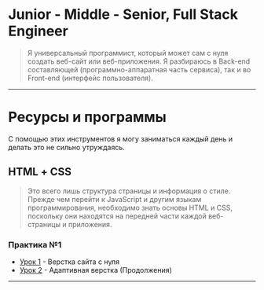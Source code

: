 # Junior - Middle - Senior, Full Stack Engineer

> Я универсальный программист, который может сам с нуля создать веб-сайт или веб-приложения. Я разбираюсь в Back-end составляющей (программно-аппаратная часть сервиса), так и во Front-end (интерфейс пользователя).

---

# Ресурсы и программы

С помощью этих инструментов я могу заниматься каждый день и делать это не сильно утруждаясь.

## HTML + СSS

> Это всего лишь структура страницы и информация о стиле. Прежде чем перейти к JavaScript и другим языкам программирования, необходимо знать основы HTML и CSS, поскольку они находятся на передней части каждой веб-страницы и приложения.

### Практика №1

- [Урок 1](https://www.youtube.com/watch?v=t2U3V0k1LMc) - Верстка сайта с нуля
- [Урок 2](https://www.youtube.com/watch?v=JBOzxIkmD9M) - Адаптивная верстка (Продолжения)

---

